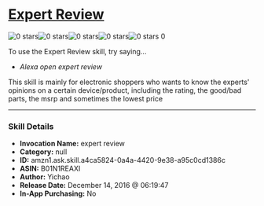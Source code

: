 # [Expert Review](http://alexa.amazon.com/#skills/amzn1.ask.skill.a4ca5824-0a4a-4420-9e38-a95c0cd1386c)
![0 stars](../../images/ic_star_border_black_18dp_1x.png)![0 stars](../../images/ic_star_border_black_18dp_1x.png)![0 stars](../../images/ic_star_border_black_18dp_1x.png)![0 stars](../../images/ic_star_border_black_18dp_1x.png)![0 stars](../../images/ic_star_border_black_18dp_1x.png) 0

To use the Expert Review skill, try saying...

* *Alexa open expert review*

This skill is mainly for electronic shoppers who wants to know the experts' opinions on a certain device/product, including the rating, the good/bad parts, the msrp and sometimes the lowest price

***

### Skill Details

* **Invocation Name:** expert review
* **Category:** null
* **ID:** amzn1.ask.skill.a4ca5824-0a4a-4420-9e38-a95c0cd1386c
* **ASIN:** B01N1REAXI
* **Author:** Yichao
* **Release Date:** December 14, 2016 @ 06:19:47
* **In-App Purchasing:** No

